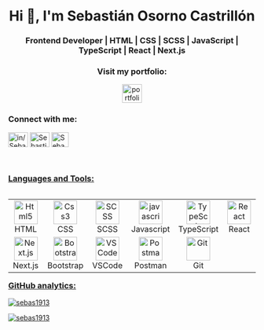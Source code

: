 
<h1 align="center">Hi 👋, I'm Sebastián Osorno Castrillón</h1>
<h3 align="center">Frontend Developer | HTML | CSS | SCSS | JavaScript | TypeScript | React | Next.js</h3>

<h3 align="center">Visit my portfolio:</h3>
<p align="center">
  <a href="https://portafolio-sebas-osorno-c.vercel.app/" target="_blank" style="text-decoration: none;">
    <img align="center" src="https://cdn-icons-png.freepik.com/256/2499/2499303.png?semt=ais_hybrid" alt="portfolio" height="38" width="40" />
  </a>
</p>

<h3 align="left">Connect with me:</h3>
<p align="left">
<a href="https://www.linkedin.com/in/sebasti%C3%A1n-osorno-castrill%C3%B3n/" target="blank"><img align="center" src="https://raw.githubusercontent.com/rahuldkjain/github-profile-readme-generator/master/src/images/icons/Social/linked-in-alt.svg" alt="in/Sebastián Osorno Castrillón" height="30" width="40" /></a>
<a href="https://www.instagram.com/bastian__91/" target="blank"><img align="center" src="https://raw.githubusercontent.com/rahuldkjain/github-profile-readme-generator/master/src/images/icons/Social/instagram.svg" alt="Sebastián Osorno Castrillón" height="30" width="40" /></a>
<a href="mailto:sebasosornicastrillon@gmail.com" target="_blank"><img align="center" src="https://cdn-icons-png.flaticon.com/512/5968/5968534.png" alt="Sebastián Osorno Castrillón" height="30" width="35" /</a>
</p><br>


<h3 align="left">Languages and Tools:</h3>

<table align="left" width="100">
  <tr>
      <td align="center" width="96">
        <img src="https://seeklogo.com/images/H/html5-without-wordmark-color-logo-14D252D878-seeklogo.com.png" width="48" height="48" alt="Html5" />
        <br>HTML
      </td>
      <td align="center" width="96">
        <img src="https://upload.wikimedia.org/wikipedia/commons/thumb/6/62/CSS3_logo.svg/48px-CSS3_logo.svg.png" width="48" height="48" alt="Css3" />
        <br>CSS
      </td>
      <td align="center" width="96">
        <img src="https://upload.wikimedia.org/wikipedia/commons/9/96/Sass_Logo_Color.svg" width="48" height="48" alt="SCSS" />
        <br>SCSS
      </td>
      <td align="center" width="96">
        <img src="https://upload.wikimedia.org/wikipedia/commons/thumb/9/99/Unofficial_JavaScript_logo_2.svg/1024px-Unofficial_JavaScript_logo_2.svg.png" width="48" height="48" alt="javascript" />
        <br>Javascript
      </td>
      <td align="center" width="96">
        <img src="https://upload.wikimedia.org/wikipedia/commons/thumb/4/4c/Typescript_logo_2020.svg/1200px-Typescript_logo_2020.svg.png" width="48" height="48" alt="TypeScript" />
        <br>TypeScript
      </td>
      <td align="center" width="96">
        <img src="https://upload.wikimedia.org/wikipedia/commons/a/a7/React-icon.svg" width="48" height="48" alt="React" />
        <br>React
      </td>
  </tr>
  <tr>
      <td align="center" width="96">
        <img src="https://upload.wikimedia.org/wikipedia/commons/8/8e/Nextjs-logo.svg" width="48" height="48" alt="Next.js" />
        <br>Next.js
      </td>
      <td align="center" width="96">
        <img src="https://cdn.worldvectorlogo.com/logos/bootstrap-4.svg" width="48" height="48" alt="Bootstrap" />
        <br>Bootstrap
      </td>
      <td align="center" width="96">
        <img src="https://code.visualstudio.com/assets/images/code-stable.png" width="48" height="48" alt="VSCode" />
        <br>VSCode
      </td>
      <td align="center" width="96">
        <img src="https://www.vectorlogo.zone/logos/getpostman/getpostman-icon.svg" width="48" height="48" alt="Postman" />
        <br>Postman
      </td>
      <td align="center" width="96">
        <img src="https://git-scm.com/images/logos/downloads/Git-Icon-1788C.png" width="48" height="48" alt="Git" />
        <br>Git
      </td>
  </tr>
</table><br><br><br><br><br><br><br><br><br>

<h3 align="left">GitHub analytics:</h3>

<p><img align="center" src="https://github-readme-stats.vercel.app/api?username=sebas1913&show_icons=true&locale=en&theme=radical" alt="sebas1913" /></p>
<p><img align="center" src="https://github-readme-stats.vercel.app/api/top-langs?username=sebas1913&show_icons=true&locale=en&layout=compact&theme=radical" alt="sebas1913" /></p>


